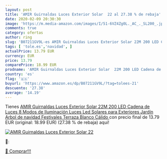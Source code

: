 ```yaml
---
layout: post
title: 'AMIR Guirnaldas Luces Exterior Solar  22 al 27.38 % de rebaja'
date: 2020-02-09 20:30:30
image: 'https://m.media-amazon.com/images/I/51-6VZ4Zg0L._AC_._SL200_.jpg'
comments: true
category: ofertas
author: ring
slug: 'B07211GV9L-es AMIR Guirnaldas Luces Exterior Solar 22M 200 LED Cadena de...'
tags: [ 'tole.es','navidad', ]
actualPrice: 13.79 EUR
currency: EUR
price: 13.79
comparePrice: 18.99 EUR
prodname: 'AMIR Guirnaldas Luces Exterior Solar  22M 200 LED Cadena de Luces  8 Modos de Iluminación  Luces Led Solares para Exteriores  Jardín  Arbol de navidad  Festivales  Terraza  Blanco Cálido '
country: 'es'
flag: '🇪🇸'
buyurl: 'https://www.amazon.es/dp/B07211GV9L/?tag=tolees-21'
descuento: '27.38'
average: '14.19'
---
```


Tienes [AMIR Guirnaldas Luces Exterior Solar  22M 200 LED Cadena de Luces  8 Modos de Iluminación  Luces Led Solares para Exteriores  Jardín  Arbol de navidad  Festivales  Terraza  Blanco Cálido ](https://www.amazon.es/dp/B07211GV9L/?tag=tolees-21) con precio final de  13.79 EUR (original: 18.99 EUR) (27.38 %  de rebaja) aqui!

[![AMIR Guirnaldas Luces Exterior Solar  22](https://m.media-amazon.com/images/I/51-6VZ4Zg0L._AC_._SL200_.jpg)](https://www.amazon.es/dp/B07211GV9L/?tag=tolees-21)

🔎:


[🛒 Comprar!!!](https://www.amazon.es/dp/B07211GV9L/?tag=tolees-21)
